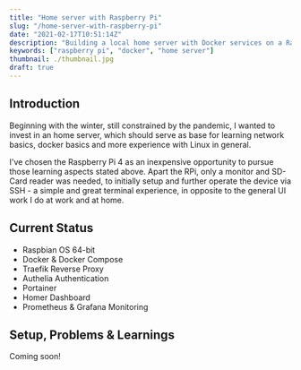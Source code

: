 ```yaml
---
title: "Home server with Raspberry Pi"
slug: "/home-server-with-raspberry-pi"
date: "2021-02-17T10:51:14Z"
description: "Building a local home server with Docker services on a Raspberry Pi 4"
keywords: ["raspberry pi", "docker", "home server"]
thumbnail: ./thumbnail.jpg
draft: true
---
```


## Introduction
Beginning with the winter, still constrained by the pandemic, I wanted to invest in an home server,
which should serve as base for learning network basics, docker basics and more experience with Linux in general.

I've chosen the Raspberry Pi 4 as an inexpensive opportunity to pursue those learning aspects stated above.
Apart the RPi, only a monitor and SD-Card reader was needed, to initially setup and further operate the device
via SSH - a simple and great terminal experience, in opposite to the general UI work I do at work and at home.

## Current Status
- Raspbian OS 64-bit
- Docker & Docker Compose
- Traefik Reverse Proxy
- Authelia Authentication
- Portainer
- Homer Dashboard
- Prometheus & Grafana Monitoring

## Setup, Problems & Learnings
Coming soon!